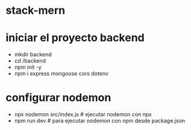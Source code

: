 # stack-mern

# iniciar el proyecto backend
- mkdir backend
- cd /backend
- npm init -y 
- npm i express mongoose cors dotenv

# configurar nodemon
- npx nodemon src/index.js # ejecutar nodemon con npx
- npm run dev # para ejecutar nodemon con npm desde package.json